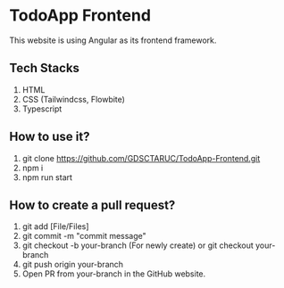 # TodoApp Frontend

This website is using Angular as its frontend framework.

## Tech Stacks

1. HTML
2. CSS (Tailwindcss, Flowbite)
3. Typescript

## How to use it?

1. git clone <https://github.com/GDSCTARUC/TodoApp-Frontend.git>
2. npm i
3. npm run start

## How to create a pull request?

1. git add [File/Files]
2. git commit -m "commit message"
3. git checkout -b your-branch (For newly create) or git checkout your-branch
4. git push origin your-branch
5. Open PR from your-branch in the GitHub website.

